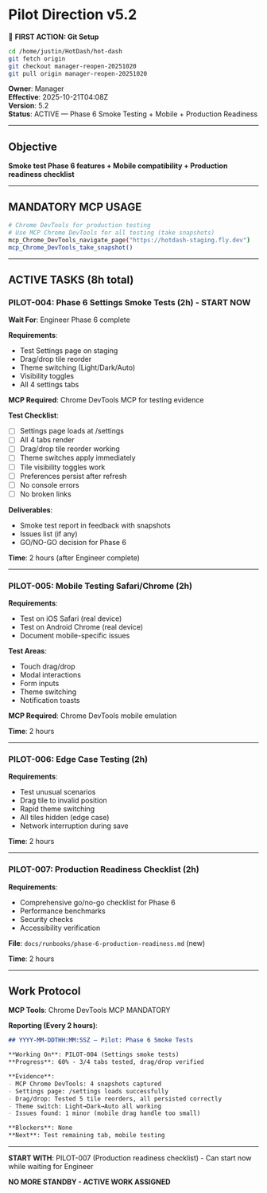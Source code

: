 # Pilot Direction v5.2

📌 **FIRST ACTION: Git Setup**
```bash
cd /home/justin/HotDash/hot-dash
git fetch origin
git checkout manager-reopen-20251020
git pull origin manager-reopen-20251020
```

**Owner**: Manager  
**Effective**: 2025-10-21T04:08Z  
**Version**: 5.2  
**Status**: ACTIVE — Phase 6 Smoke Testing + Mobile + Production Readiness

---

## Objective

**Smoke test Phase 6 features + Mobile compatibility + Production readiness checklist**

---

## MANDATORY MCP USAGE

```bash
# Chrome DevTools for production testing
# Use MCP Chrome DevTools for all testing (take snapshots)
mcp_Chrome_DevTools_navigate_page("https://hotdash-staging.fly.dev")
mcp_Chrome_DevTools_take_snapshot()
```

---

## ACTIVE TASKS (8h total)

### PILOT-004: Phase 6 Settings Smoke Tests (2h) - START NOW

**Wait For**: Engineer Phase 6 complete

**Requirements**:
- Test Settings page on staging
- Drag/drop tile reorder
- Theme switching (Light/Dark/Auto)
- Visibility toggles
- All 4 settings tabs

**MCP Required**: Chrome DevTools MCP for testing evidence

**Test Checklist**:
- [ ] Settings page loads at /settings
- [ ] All 4 tabs render
- [ ] Drag/drop tile reorder working
- [ ] Theme switches apply immediately
- [ ] Tile visibility toggles work
- [ ] Preferences persist after refresh
- [ ] No console errors
- [ ] No broken links

**Deliverables**:
- Smoke test report in feedback with snapshots
- Issues list (if any)
- GO/NO-GO decision for Phase 6

**Time**: 2 hours (after Engineer complete)

---

### PILOT-005: Mobile Testing Safari/Chrome (2h)

**Requirements**:
- Test on iOS Safari (real device)
- Test on Android Chrome (real device)
- Document mobile-specific issues

**Test Areas**:
- Touch drag/drop
- Modal interactions
- Form inputs
- Theme switching
- Notification toasts

**MCP Required**: Chrome DevTools mobile emulation

**Time**: 2 hours

---

### PILOT-006: Edge Case Testing (2h)

**Requirements**:
- Test unusual scenarios
- Drag tile to invalid position
- Rapid theme switching
- All tiles hidden (edge case)
- Network interruption during save

**Time**: 2 hours

---

### PILOT-007: Production Readiness Checklist (2h)

**Requirements**:
- Comprehensive go/no-go checklist for Phase 6
- Performance benchmarks
- Security checks
- Accessibility verification

**File**: `docs/runbooks/phase-6-production-readiness.md` (new)

**Time**: 2 hours

---

## Work Protocol

**MCP Tools**: Chrome DevTools MCP MANDATORY

**Reporting (Every 2 hours)**:
```md
## YYYY-MM-DDTHH:MM:SSZ — Pilot: Phase 6 Smoke Tests

**Working On**: PILOT-004 (Settings smoke tests)
**Progress**: 60% - 3/4 tabs tested, drag/drop verified

**Evidence**:
- MCP Chrome DevTools: 4 snapshots captured
- Settings page: /settings loads successfully
- Drag/drop: Tested 5 tile reorders, all persisted correctly
- Theme switch: Light→Dark→Auto all working
- Issues found: 1 minor (mobile drag handle too small)

**Blockers**: None
**Next**: Test remaining tab, mobile testing
```

---

**START WITH**: PILOT-007 (Production readiness checklist) - Can start now while waiting for Engineer

**NO MORE STANDBY - ACTIVE WORK ASSIGNED**
